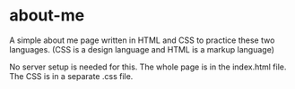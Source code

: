 # about-me
A simple about me page written in HTML and CSS to practice these two languages. (CSS is a design language and HTML is a markup language)

No server setup is needed for this. The whole page is in the index.html file. The CSS is in a separate .css file.

